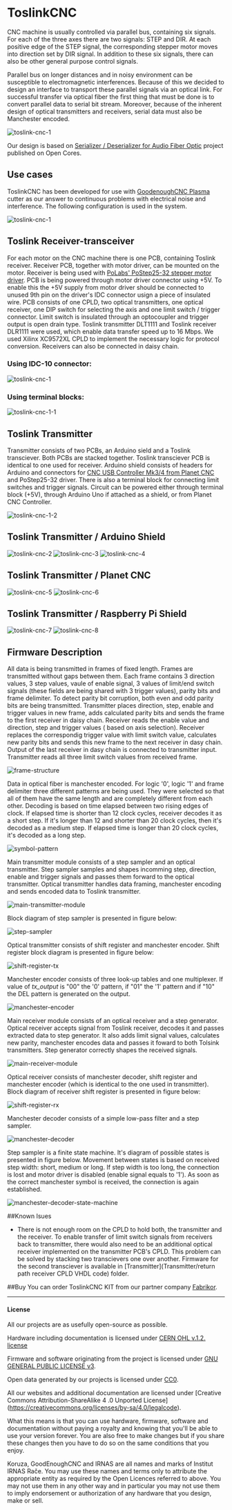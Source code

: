 # ToslinkCNC

CNC machine is usually controlled via parallel bus, containing six signals. For each of the three axes there are two signals: STEP and DIR. At each positive edge of the STEP signal, the corresponding stepper motor moves into direction set by DIR signal. In addition to these six signals, there can also be other general purpose control signals.

Parallel bus on longer distances and in noisy environment can be susceptible to electromagnetic interferences. Because of this we decided to design an interface to transport these parallel signals via an optical link. For successful transfer via optical fiber the first thing that must be done is to convert parallel data to serial bit stream. Moreover, because of the inherent design of optical transmitters and receivers, serial data must also be Manchester encoded.

![toslink-cnc-1](images/diagram.png)

Our design is based on [Serializer / Deserializer for Audio Fiber Optic](http://opencores.org/project,parallel_io_through_fiber) project published on Open Cores. 

## Use cases
ToslinkCNC has been developed for use with [GoodenoughCNC Plasma](http://goodenoughcnc.eu) cutter as our answer to continuous problems with electrical noise and interference. The following configuration is used in the system. 

![toslink-cnc-1](images/diagram-plasma.png)

## Toslink Receiver-transceiver

For each motor on the CNC machine there is one PCB, containing Toslink receiver. Receiver PCB, together with motor driver, can be mounted on the motor. Receiver is being used with [PoLabs' PoStep25-32 stepper motor driver](http://www.poscope.com/PoStep25-32). PCB is being powered through motor driver connector using +5V. To enable this the +5V supply from motor driver should be connected to unused 9th pin on the driver's IDC connector usign a piece of insulated wire. PCB consists of one CPLD, two optical transmitters, one optical receiver, one DIP switch for selecting the axis and one limit switch / trigger connector. Limit switch is insulated through an optocoupler and trigger output is open drain type. Toslink transmitter DLT1111 and Toslink receiver DLR1111 were used, which enable data transfer speed up to 16 Mbps. We used Xilinx XC9572XL CPLD to implement the necessary logic for protocol conversion. Receivers can also be connected in daisy chain.

### Using IDC-10 connector:
![toslink-cnc-1](images/toslink-transceiver-diagram.png)

### Using terminal blocks:
![toslink-cnc-1-1](images/toslink-receiver-2-diagram.png)

## Toslink Transmitter

Transmitter consists of two PCBs, an Arduino sield and a Toslink transciever. Both PCBs are stacked together. Toslink transciever PCB is identical to one used for receiver. Arduino shield consists of headers for Arduino and connectors for [CNC USB Controller Mk3/4 from Planet CNC](http://www.planet-cnc.com/index.php?page=hardware) and PoStep25-32 driver. There is also a terminal block for connecting limit switches and trigger signals. Circuit can be powered either through terminal block (+5V), through Arduino Uno if attached as a shield, or from Planet CNC Controller.

![toslink-cnc-1-2](images/toslink-transmitter-diagram.png)

## Toslink Transmitter / Arduino Shield

![toslink-cnc-2](images/toslink-arduino-1.jpg)
![toslink-cnc-3](images/toslink-arduino-2.jpg)
![toslink-cnc-4](images/toslink-arduino-3.jpg)

## Toslink Transmitter / Planet CNC

![toslink-cnc-5](images/toslink-planetcnc-1.jpg)
![toslink-cnc-6](images/toslink-planetcnc-2.jpg)

## Toslink Transmitter / Raspberry Pi Shield

![toslink-cnc-7](images/toslink-raspberry-pi-1.jpg)
![toslink-cnc-8](images/toslink-raspberry-pi-2.jpg)

## Firmware Description

All data is being transmitted in frames of fixed length. Frames are transmitted without gaps between them. Each frame contains 3 direction values, 3 step values, vaule of enable signal, 3 values of limit/end switch signals (these fields are being shared with 3 trigger values), parity bits and frame delimiter. To detect parity bit corruption, both even and odd parity bits are being transmitted. Transmitter places direction, step, enable and trigger values in new frame, adds calculated parity bits and sends the frame to the first receiver in daisy chain. Receiver reads the enable value and direction, step and trigger values ( based on axis selection). Receiver replaces the correspondig trigger value with limit switch value, calculates new parity bits and sends this new frame to the next receiver in dasy chain. Output of the last receiver in dasy chain is connected to transmitter input. Transmitter reads all three limit switch values from received frame.

![frame-structure](images/frame_structure.png)

Data in optical fiber is manchester encoded. For logic '0', logic '1' and frame delimiter three different patterns are being used. They were selected so that all of them have the same length and are completely different from each other. Decoding is based on time elapsed between two rising edges of clock. If elapsed time is shorter than 12 clock cycles, receiver decodes it as a short step. If it's longer than 12 and shorter than 20 clock cycles, then it's decoded as a medium step. If elapsed time is longer than 20 clock cycles, it's decoded as a long step.

![symbol-pattern](images/symbol_pattern.png)

Main transmitter module consists of a step sampler and an optical transmitter. Step sampler samples and shapes incomming step, direction, enable and trigger signals and passes them forward to the optical transmitter. Optical transmitter handles data framing, manchester encoding and sends encoded data to Toslink transmitter.

![main-transmitter-module](images/main_transmitter.png)

Block diagram of step sampler is presented in figure below:

![step-sampler](images/step_sampler.png)

Optical transmitter consists of shift register and manchester encoder. Shift register block diagram is presented in figure below:

![shift-register-tx](images/shift_register_tx.png)

Manchester encoder consists of three look-up tables and one multiplexer. If value of *tx_output* is "00" the '0' pattern, if  "01" the '1' pattern and if "10" the DEL pattern is generated on the output.

![manchester-encoder](images/manchester_generator.png)

Main receiver module consists of an optical receiver and a step generator. Optical receiver accepts signal from Toslink receiver, decodes it and passes extracted data to step generator. It also adds limit signal values, calculates new parity, manchester encodes data and passes it foward to both Tolsink transmitters. Step generator correctly shapes the received signals.

![main-receiver-module](images/main_receiver.png)

Optical receiver consists of manchester decoder, shift register and manchester encoder (which is identical to the one used in transmitter). Block diagram of receiver shift register is presented in figure below:

![shift-register-rx](images/shift_register_rx.png)

Manchester decoder consists of a simple low-pass filter and a step sampler.

![manchester-decoder](images/manchester_decoder.png)

Step sampler is a finite state machine. It's diagram of possible states is presented in figure below. Movement between states is based on received step width: short, medium or long. If step width is too long, the connection is lost and motor driver is disabled (enable signal equals to '1'). As soon as the correct manchester symbol is received, the connection is again established.

![manchester-decoder-state-machine](images/manchester_decoder_state_machine.png)

##Known Isues

 * There is not enough room on the CPLD to hold both, the transmitter and the receiver. To enable transfer of limit switch signals from receivers back to transmitter, there would also need to be an additional optical receiver implemented on the transmitter PCB's CPLD. This problem can be solved by stacking two transcievers one over another. Firmware for the second transciever is available in [Transmitter](Transmitter/return path receiver CPLD VHDL code) folder.

##Buy
You can order ToslinkCNC KIT from our partner company [Fabrikor](http://fabrikor.eu/index.php?route=product/category&path=60). 

---

#### License

All our projects are as usefully open-source as possible.

Hardware including documentation is licensed under [CERN OHL v.1.2. license](http://www.ohwr.org/licenses/cern-ohl/v1.2)

Firmware and software originating from the project is licensed under [GNU GENERAL PUBLIC LICENSE v3](http://www.gnu.org/licenses/gpl-3.0.en.html).

Open data generated by our projects is licensed under [CC0](https://creativecommons.org/publicdomain/zero/1.0/legalcode).

All our websites and additional documentation are licensed under [Creative Commons Attribution-ShareAlike 4 .0 Unported License] (https://creativecommons.org/licenses/by-sa/4.0/legalcode).

What this means is that you can use hardware, firmware, software and documentation without paying a royalty and knowing that you'll be able to use your version forever. You are also free to make changes but if you share these changes then you have to do so on the same conditions that you enjoy.

Koruza, GoodEnoughCNC and IRNAS are all names and marks of Institut IRNAS Rače. 
You may use these names and terms only to attribute the appropriate entity as required by the Open Licences referred to above. You may not use them in any other way and in particular you may not use them to imply endorsement or authorization of any hardware that you design, make or sell.
